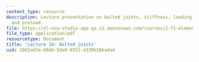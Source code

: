 ```yaml
---
content_type: resource
description: Lecture presentation on bolted joints, stiffness, loading, torque, friction,
  and preload.
file: https://ol-ocw-studio-app-qa.s3.amazonaws.com/courses/2-72-elements-of-mechanical-design-spring-2009/2862ad7e68d45da095524330b10ba4a4_MIT2_72s09_lec10.pdf
file_type: application/pdf
resourcetype: Document
title: 'Lecture 10: Bolted joints'
uid: 2862ad7e-68d4-5da0-9552-4330b10ba4a4
---
```

